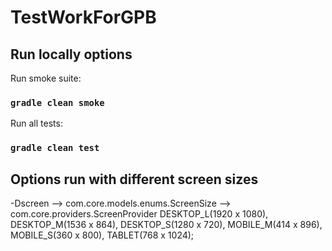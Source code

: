 # TestWorkForGPB

## Run locally options
Run smoke suite:
### `gradle clean smoke`


Run all tests:
### `gradle clean test`


## Options run with different screen sizes
-Dscreen  --> com.core.models.enums.ScreenSize  --> com.core.providers.ScreenProvider
DESKTOP_L(1920 x 1080),
DESKTOP_M(1536 x 864),
DESKTOP_S(1280 x 720),
MOBILE_M(414 x 896),
MOBILE_S(360 x 800),
TABLET(768 x 1024);
